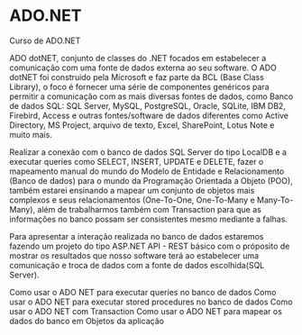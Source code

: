 # ADO.NET
Curso de ADO.NET

ADO dotNET, conjunto de classes do .NET focados em estabelecer a comunicação com uma fonte de dados externa ao seu software. O ADO dotNET foi construido pela Microsoft e faz parte da BCL (Base Class Library), o foco é fornecer uma série de componentes genéricos para permitir a comunicação com as mais diversas fontes de dados, como Banco de dados SQL: SQL Server, MySQL, PostgreSQL, Oracle, SQLite, IBM DB2, Firebird, Access e outras fontes/software de dados diferentes como Active Directory, MS Project, arquivo de texto, Excel, SharePoint, Lotus Note e muito mais.

Realizar a conexão com o banco de dados SQL Server do tipo LocalDB e a executar queries como SELECT, INSERT, UPDATE e DELETE, fazer o mapeamento manual do mundo do Modelo de Entidade e Relacionamento (Banco de dados) para o mundo da Programação Orientada a Objeto (POO), também estarei ensinando a mapear um conjunto de objetos mais complexos e seus relacionamentos (One-To-One, One-To-Many e Many-To-Many), além de trabalharmos também com Transaction para que as informações no banco possam ser consistentes mesmo mediante a falhas.

Para apresentar a interação realizada no banco de dados estaremos fazendo um projeto do tipo ASP.NET API - REST básico com o próposito de mostrar os resultados que nosso software terá ao estabelecer uma comunicação e troca de dados com a fonte de dados escolhida(SQL Server).

Como usar o ADO NET para executar queries no banco de dados
Como usar o ADO NET para executar stored procedures no banco de dados
Como usar o ADO NET com Transaction
Como usar o ADO NET para mapear os dados do banco em Objetos da aplicação
